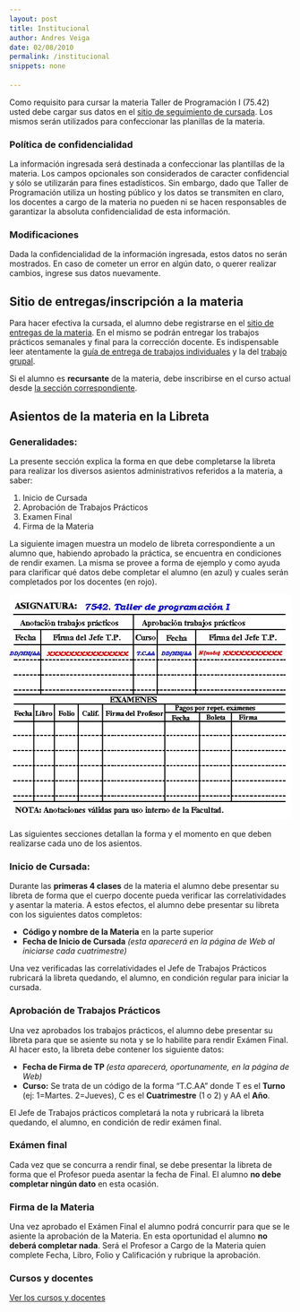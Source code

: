```yaml
---
layout: post
title: Institucional
author: Andres Veiga
date: 02/08/2010
permalink: /institucional
snippets: none

---
```

<div class="entry-content">
						<div id="contenedor">
<div id="contenido">
<p>Como requisito para cursar la materia Taller de Programación I  (75.42)  usted debe cargar sus datos en el <a href="{{ site.sercom_url }}" target="_blank">sitio de seguimiento de cursada</a>. Los mismos serán utilizados para  confeccionar las  planillas de la materia.</p>
<h3>Política de confidencialidad</h3>
<p>La información ingresada será destinada a confeccionar las plantillas  de la materia. Los campos opcionales  son considerados de caracter  confidencial y sólo se utilizarán para fines estadísticos. Sin embargo,  dado que Taller de Programación utiliza un hosting público y los datos  se transmiten en claro, los docentes a cargo de la materia no pueden ni  se hacen responsables de garantizar la absoluta confidencialidad de esta  información.</p>
<h3>Modificaciones</h3>
<p>Dada la confidencialidad de la información ingresada, estos datos no  serán mostrados. En caso de cometer un error  en algún dato, o querer  realizar cambios, ingrese sus datos nuevamente.</p>
<h2>Sitio de entregas/inscripción a la materia</h2>
<p>Para hacer efectiva la cursada, el alumno debe registrarse en el <a href="{{ site.sercom_url }}register">sitio de entregas de la materia</a>. En el mismo se podrán entregar los trabajos prácticos semanales y final para la corrección docente. Es indispensable leer atentamente la <a href="/guia-entregas-tp-individual" target="_self">guía de entrega de trabajos individuales</a> y la del <a href="/guia-entregas-tp-final" target="_self">trabajo grupal</a>.</p>
<p>Si el alumno es <strong>recursante</strong> de la materia, debe inscribirse en el curso actual desde <a href="{{ site.sercom_url }}upgrade_registration">la sección correspondiente</a>.</p>
<h2>Asientos de la materia en la Libreta</h2>
<h3>Generalidades:</h3>
<p>La presente sección explica la forma en que debe completarse la  libreta para realizar los diversos asientos administrativos referidos a  la materia,  a saber:</p>
<ol>
<li>Inicio de Cursada</li>
<li>Aprobación de Trabajos Prácticos</li>
<li>Examen Final</li>
<li>Firma de la Materia</li>
</ol>
<p>La siguiente imagen muestra un modelo de libreta correspondiente a un  alumno que, habiendo aprobado la práctica, se encuentra en condiciones  de rendir examen. La misma se provee a forma de ejemplo y como ayuda  para clarificar qué datos debe  completar el alumno (en azul) y cuales  serán completados por los docentes  (en rojo).</p>
<p><a href="/assets/2010/08/libreta.jpg"><img title="Inicialización de libreta" src="/assets/2010/08/libreta.jpg" alt="" width="521" height="402"></a></p>
<p>Las siguientes secciones detallan la forma y el momento en que deben realizarse  cada uno de los asientos.</p>
<h3>Inicio de Cursada:</h3>
<p>Durante las <strong>primeras 4 clases</strong> de la materia el alumno debe  presentar su libreta de forma que el cuerpo docente pueda verificar las  correlatividades y asentar la materia. A estos efectos, el alumno debe  presentar su libreta con los siguientes  datos completos:</p>
<ul>
<li><strong>Código y nombre de la Materia</strong> en la parte superior</li>
<li><strong>Fecha de Inicio de Cursada</strong> <em>(esta aparecerá en la página de Web al  iniciarse cada cuatrimestre)</em></li>
</ul>
<p>Una vez verificadas las correlatividades el Jefe de Trabajos  Prácticos rubricará la libreta quedando, el alumno, en condición regular  para iniciar la cursada.</p>
<h3>Aprobación de Trabajos Prácticos</h3>
<p>Una vez aprobados los trabajos prácticos, el alumno debe presentar su  libreta para que se asiente su nota y se lo habilite para rendir Exámen  Final. Al hacer esto, la libreta debe contener los siguiente datos:</p>
<ul>
<li><strong>Fecha de Firma de TP </strong><em>(esta aparecerá, oportunamente, en la página de Web)</em></li>
<li><strong>Curso:</strong> Se trata de un código de la forma “T.C.AA” donde T es el <strong>Turno</strong> (ej: 1=Martes. 2=Jueves), C es el <strong>Cuatrimestre</strong> (1 o 2)  y AA el <strong>Año</strong>.</li>
</ul>
<p>El Jefe de Trabajos prácticos completará la nota y rubricará la  libreta quedando, el alumno,  en condición de redir exámen final.</p>
<h3>Exámen final</h3>
<p>Cada vez que se concurra a rendir final, se debe presentar la libreta  de forma que el Profesor  pueda asentar la fecha de Final. El alumno <strong>no debe completar ningún dato</strong> en esta ocasión.</p>
<h3>Firma de la Materia</h3>
<p>Una vez aprobado el Exámen Final el alumno podrá concurrir para que  se le asiente la aprobación de la Materia. En esta oportunidad el alumno  <strong>no deberá completar nada</strong>. Será el Profesor a Cargo de la Materia quien complete Fecha, Libro, Folio y Calificación y rubrique  la aprobación.</p>
<h3>Cursos y docentes</h3>
<p><a href="/cursos-docentes" target="_self">Ver los cursos y docentes</a></p>
</div>
</div>
																	</div>

